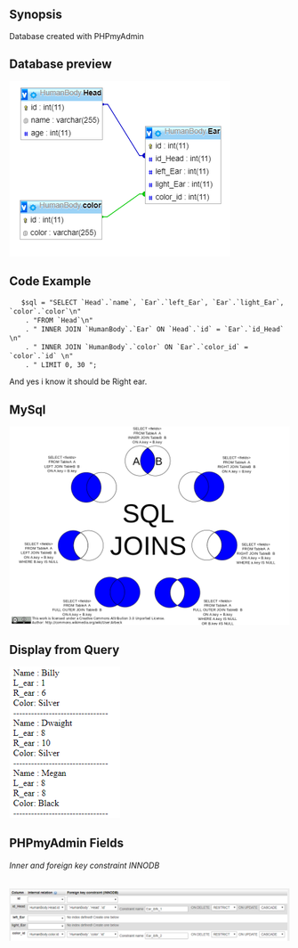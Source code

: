 ## Synopsis
Database created with PHPmyAdmin
## Database preview
![Screenshot](databasedesigner.png)

## Code Example
```
   $sql = "SELECT `Head`.`name`, `Ear`.`left_Ear`, `Ear`.`light_Ear`, `color`.`color`\n"
    . "FROM `Head`\n"
    . " INNER JOIN `HumanBody`.`Ear` ON `Head`.`id` = `Ear`.`id_Head` \n"
    . " INNER JOIN `HumanBody`.`color` ON `Ear`.`color_id` = `color`.`id` \n"
    . " LIMIT 0, 30 ";
```
And yes i know it should be Right ear.
## MySql
![Screenshot](SQLJoints.png)
## Display from Query



![Screenshot](FileExample.png)
## PHPmyAdmin Fields

###### Inner and foreign key constraint INNODB
![Screenshot](phpmyadminfields.png)

